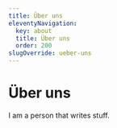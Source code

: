 ```yaml
---
title: Über uns
eleventyNavigation:
  key: about
  title: Über uns
  order: 200
slugOverride: ueber-uns
---
```


# Über uns

I am a person that writes stuff.
